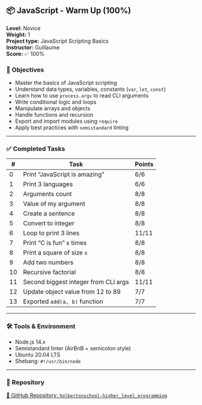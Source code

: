 ## 📦 JavaScript - Warm Up (100%)

**Level:** Novice  
**Weight:** 1  
**Project type:** JavaScript Scripting Basics  
**Instructor:** Guillaume  
**Score:** ✅ 100%

### 🎯 Objectives

- Master the basics of JavaScript scripting
- Understand data types, variables, constants (`var`, `let`, `const`)
- Learn how to use `process.argv` to read CLI arguments
- Write conditional logic and loops
- Manipulate arrays and objects
- Handle functions and recursion
- Export and import modules using `require`
- Apply best practices with `semistandard` linting

---

### ✅ Completed Tasks

| #  | Task                                      | Points |
|----|-------------------------------------------|--------|
| 0  | Print “JavaScript is amazing”             | 6/6    |
| 1  | Print 3 languages                         | 6/6    |
| 2  | Arguments count                           | 8/8    |
| 3  | Value of my argument                      | 8/8    |
| 4  | Create a sentence                         | 8/8    |
| 5  | Convert to integer                        | 8/8    |
| 6  | Loop to print 3 lines                     | 11/11  |
| 7  | Print “C is fun” x times                  | 8/8    |
| 8  | Print a square of size `x`                | 8/8    |
| 9  | Add two numbers                           | 8/8    |
| 10 | Recursive factorial                       | 8/8    |
| 11 | Second biggest integer from CLI args     | 11/11  |
| 12 | Update object value from 12 to 89         | 7/7    |
| 13 | Exported `add(a, b)` function             | 7/7    |

---

### 🛠 Tools & Environment

- Node.js 14.x
- Semistandard linter (AirBnB + semicolon style)
- Ubuntu 20.04 LTS
- Shebang: `#!/usr/bin/node`

---

### 📁 Repository

[🔗 GitHub Repository: `holbertonschool-higher_level_programming`](https://github.com/Roullito/holbertonschool-higher_level_programming/tree/main/javascript-warm_up)
